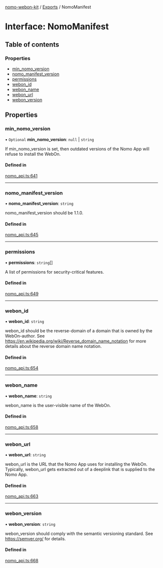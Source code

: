 [nomo-webon-kit](../README.md) / [Exports](../modules.md) / NomoManifest

# Interface: NomoManifest

## Table of contents

### Properties

- [min\_nomo\_version](NomoManifest.md#min_nomo_version)
- [nomo\_manifest\_version](NomoManifest.md#nomo_manifest_version)
- [permissions](NomoManifest.md#permissions)
- [webon\_id](NomoManifest.md#webon_id)
- [webon\_name](NomoManifest.md#webon_name)
- [webon\_url](NomoManifest.md#webon_url)
- [webon\_version](NomoManifest.md#webon_version)

## Properties

### min\_nomo\_version

• `Optional` **min\_nomo\_version**: ``null`` \| `string`

If min_nomo_version is set, then outdated versions of the Nomo App will refuse to install the WebOn.

#### Defined in

[nomo_api.ts:641](https://github.com/nomo-app/nomo-webon-kit/blob/5e38ea3/nomo-webon-kit/src/nomo_api.ts#L641)

___

### nomo\_manifest\_version

• **nomo\_manifest\_version**: `string`

nomo_manifest_version should be 1.1.0.

#### Defined in

[nomo_api.ts:645](https://github.com/nomo-app/nomo-webon-kit/blob/5e38ea3/nomo-webon-kit/src/nomo_api.ts#L645)

___

### permissions

• **permissions**: `string`[]

A list of permissions for security-critical features.

#### Defined in

[nomo_api.ts:649](https://github.com/nomo-app/nomo-webon-kit/blob/5e38ea3/nomo-webon-kit/src/nomo_api.ts#L649)

___

### webon\_id

• **webon\_id**: `string`

webon_id should be the reverse-domain of a domain that is owned by the WebOn-author.
See https://en.wikipedia.org/wiki/Reverse_domain_name_notation for more details about the reverse domain name notation.

#### Defined in

[nomo_api.ts:654](https://github.com/nomo-app/nomo-webon-kit/blob/5e38ea3/nomo-webon-kit/src/nomo_api.ts#L654)

___

### webon\_name

• **webon\_name**: `string`

webon_name is the user-visible name of the WebOn.

#### Defined in

[nomo_api.ts:658](https://github.com/nomo-app/nomo-webon-kit/blob/5e38ea3/nomo-webon-kit/src/nomo_api.ts#L658)

___

### webon\_url

• **webon\_url**: `string`

webon_url is the URL that the Nomo App uses for installing the WebOn.
Typically, webon_url gets extracted out of a deeplink that is supplied to the Nomo App.

#### Defined in

[nomo_api.ts:663](https://github.com/nomo-app/nomo-webon-kit/blob/5e38ea3/nomo-webon-kit/src/nomo_api.ts#L663)

___

### webon\_version

• **webon\_version**: `string`

webon_version should comply with the semantic versioning standard.
See https://semver.org/ for details.

#### Defined in

[nomo_api.ts:668](https://github.com/nomo-app/nomo-webon-kit/blob/5e38ea3/nomo-webon-kit/src/nomo_api.ts#L668)
